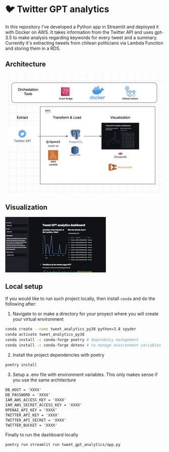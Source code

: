 # :bird: Twitter GPT analytics
In this repository I've developed a Python app in Streamlit and deployed it with Docker on AWS. It takes
information from the Twitter API and uses gpt-3.5 to make analysis regarding keywords for every tweet and a summary. Currently it's extracting
tweets from chilean politicians via Lambda Function and storing them in a RDS.

## Architecture 
![alt text](images/architecture.png)

## Visualization 
![alt text](images/viz_AdobeExpress.gif)

## Local setup
If you would like to run such project locally, then install `conda` and do the following after:

1. Navigate to or make a directory for your proyect where you will create your virtual environment
```sh
conda create --name tweet_analytics_py38 python=3.8 spyder
conda activate tweet_analytics_py38
conda install -c conda-forge poetry # dependency management
conda install -c conda-forge dotenv # to manage environment variables
```

2. Install the project dependencies with poetry
```sh
poetry install
```

3. Setup a .env file with environment variables. This only makes sense if you use the same architecture
```
DB_HOST = 'XXXX'
DB_PASSWORD = 'XXXX'
IAM_AWS_ACCESS_KEY = 'XXXX'
IAM_AWS_SECRET_ACCESS_KEY = 'XXXX'
OPENAI_API_KEY = 'XXXX'
TWITTER_API_KEY = 'XXXX'
TWITTER_API_SECRET = 'XXXX'
TWITTER_BUCKET = 'XXXX' 
```

Finally to run the dashboard locally
```
poetry run streamlit run tweet_gpt_analytics/app.py
```
